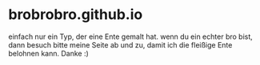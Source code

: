 # brobrobro.github.io

einfach nur ein Typ, der eine Ente gemalt hat. wenn du ein echter bro bist, dann besuch bitte meine Seite ab und zu, damit ich die fleißige Ente belohnen kann.
Danke :)
